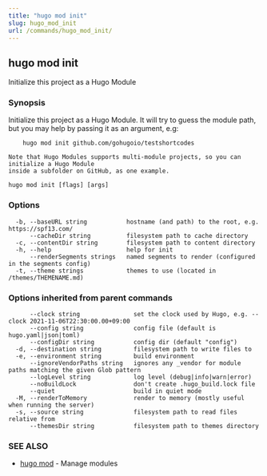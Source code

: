 ```yaml
---
title: "hugo mod init"
slug: hugo_mod_init
url: /commands/hugo_mod_init/
---
```

## hugo mod init

Initialize this project as a Hugo Module

### Synopsis

Initialize this project as a Hugo Module.
	It will try to guess the module path, but you may help by passing it as an argument, e.g:

		hugo mod init github.com/gohugoio/testshortcodes

	Note that Hugo Modules supports multi-module projects, so you can initialize a Hugo Module
	inside a subfolder on GitHub, as one example.
	

```
hugo mod init [flags] [args]
```

### Options

```
  -b, --baseURL string           hostname (and path) to the root, e.g. https://spf13.com/
      --cacheDir string          filesystem path to cache directory
  -c, --contentDir string        filesystem path to content directory
  -h, --help                     help for init
      --renderSegments strings   named segments to render (configured in the segments config)
  -t, --theme strings            themes to use (located in /themes/THEMENAME.md)
```

### Options inherited from parent commands

```
      --clock string               set the clock used by Hugo, e.g. --clock 2021-11-06T22:30:00.00+09:00
      --config string              config file (default is hugo.yaml|json|toml)
      --configDir string           config dir (default "config")
  -d, --destination string         filesystem path to write files to
  -e, --environment string         build environment
      --ignoreVendorPaths string   ignores any _vendor for module paths matching the given Glob pattern
      --logLevel string            log level (debug|info|warn|error)
      --noBuildLock                don't create .hugo_build.lock file
      --quiet                      build in quiet mode
  -M, --renderToMemory             render to memory (mostly useful when running the server)
  -s, --source string              filesystem path to read files relative from
      --themesDir string           filesystem path to themes directory
```

### SEE ALSO

* [hugo mod](/commands/hugo_mod.md)	 - Manage modules

